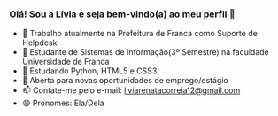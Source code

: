 ### Olá! Sou a Lívia e seja bem-vindo(a) ao meu perfil 🙂

- 🔭 Trabalho atualmente na Prefeitura de Franca como Suporte de Helpdesk
- 🌱 Estudante de Sistemas de Informação(3º Semestre) na faculdade Universidade de Franca
- 📖 Estudando Python, HTML5 e CSS3
- 💼 Aberta para novas oportunidades de emprego/estágio
- 📫 Contate-me pelo e-mail: liviarenatacorreia12@gmail.com
- 😄 Pronomes: Ela/Dela
